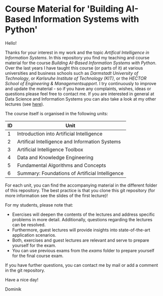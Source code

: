 
# Course Material for 'Building AI-Based Information Systems with Python'
Hello! 

Thanks for your interest in my work and the topic *Artifical Intelligence in Information Systems*. In this repository you find my teaching and course material for the course *Building AI-Based Information Systems with Python*. Over the last years I have taught this course (or parts of it) at various universities and business schools such as *Darmstadt University of Technology*, or *Karlsruhe Institute of Technology (KIT)*, or the *HECTOR School of Engineering & Managementsupport*. I try continuously to improve and update the material - so if you have any complaints, wishes, ideas or questions please feel free to contact me. If you are interested in general at Data Science and Information Systems you can also take a look at my other lectures (see <a href="https://github.com/Fiddleman?tab=repositories" target="_blank">here</a>).

The course itself is organised in the following units: 

ID | Unit
---- | -------------
1 | Introduction into Artificial Intelligence
2 | Artifical Intelligence and Information Systems
3 | Artificial Intelligence Toolbox
4 | Data and Knowledge Engineering
5 | Fundamental Algorithms and Concepts
6 | Summary: Foundations of Artificial Intelligence

For each unit, you can find the accompanying material in the different folder of this repository. The best practice is that you clone this git repository (for more information see the slides of the first lecture)!

For my students, please note that:

* Exercises will deepen the contents of the lectures and address specific problems in more detail. Additionally, questions regarding the lectures can be resolved.
* Furthermore, guest lectures will provide insights into state-of-the-art application scenarios.
* Both, exercises and guest lectures are relevant and serve to prepare yourself for the exam.
* You can use previous exams from the *exams* folder to prepare yourself for the final course exam.

If you have further questions, you can contact me by mail or add a comment in the git repository. 

Have a nice day!

Dominik
